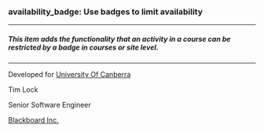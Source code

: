### availability_badge: Use badges to limit availability
-----------

##### This item adds the functionality that an activity in a course can be restricted by a badge in courses or site level.
-----------

Developed for [University Of Canberra](http://www.canberra.edu.au)

Tim Lock

Senior Software Engineer

[Blackboard Inc.](http://blackboard.com)
